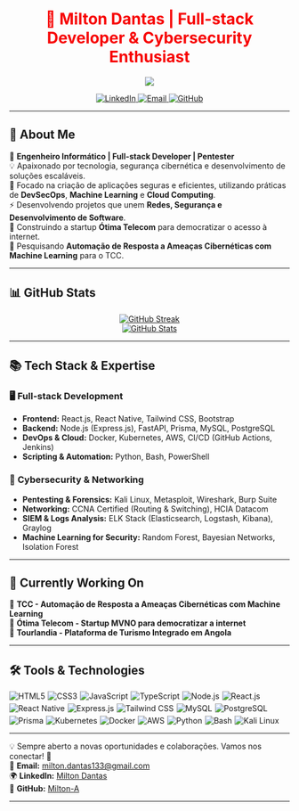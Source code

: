 <h1 align="center" style="color: #F70000;">🚀 Milton Dantas | Full-stack Developer & Cybersecurity Enthusiast</h1>

<p align="center">
  <a href="https://git.io/typing-svg">
    <img src="https://readme-typing-svg.demolab.com?font=Fira+Code&weight=600&size=32&pause=1000&color=F70000&center=true&width=720&height=80&lines=Cybersecurity+%7C+Network+%7C;Software+Engineer;Pentester+%7C+%7C+Cloud;Automating">
  </a>
</p>

<p align="center">
  <a href="https://www.linkedin.com/in/milton-dantas-76a411239/">
    <img src="https://img.shields.io/badge/LinkedIn-0077B5?style=for-the-badge&logo=linkedin&logoColor=white" alt="LinkedIn">
  </a>
  <a href="mailto:milton.dantas.dev@gmail.com">
    <img src="https://img.shields.io/badge/Email-D14836?style=for-the-badge&logo=gmail&logoColor=white" alt="Email">
  </a>
  <a href="https://github.com/Milton-A">
    <img src="https://img.shields.io/badge/GitHub-181717?style=for-the-badge&logo=github&logoColor=white" alt="GitHub">
  </a>
</p>

---

## 🚀 About Me

🎯 **Engenheiro Informático | Full-stack Developer | Pentester**  
💡 Apaixonado por tecnologia, segurança cibernética e desenvolvimento de soluções escaláveis.  
🔐 Focado na criação de aplicações seguras e eficientes, utilizando práticas de **DevSecOps**, **Machine Learning** e **Cloud Computing**.  
⚡ Desenvolvendo projetos que unem **Redes, Segurança e Desenvolvimento de Software**.  
📌 Construindo a startup **Ótima Telecom** para democratizar o acesso à internet.  
📖 Pesquisando **Automação de Resposta a Ameaças Cibernéticas com Machine Learning** para o TCC.  

---

## 📊 GitHub Stats

<p align="center">
  <a href="https://git.io/streak-stats">
    <img src="https://streak-stats.demolab.com?user=Milton-A&theme=dark&border_radius=6" alt="GitHub Streak">
  </a>
  <br/>
  <a href="https://github.com/anuraghazra/github-readme-stats">
    <img src="https://github-readme-stats.vercel.app/api?username=Milton-A&show_icons=true&theme=dark&count_private=true" alt="GitHub Stats">
  </a>
</p>

---

## 📚 Tech Stack & Expertise

### 🖥️ **Full-stack Development**
- **Frontend:** React.js, React Native, Tailwind CSS, Bootstrap
- **Backend:** Node.js (Express.js), FastAPI, Prisma, MySQL, PostgreSQL
- **DevOps & Cloud:** Docker, Kubernetes, AWS, CI/CD (GitHub Actions, Jenkins)
- **Scripting & Automation:** Python, Bash, PowerShell

### 🔐 **Cybersecurity & Networking**
- **Pentesting & Forensics:** Kali Linux, Metasploit, Wireshark, Burp Suite
- **Networking:** CCNA Certified (Routing & Switching), HCIA Datacom
- **SIEM & Logs Analysis:** ELK Stack (Elasticsearch, Logstash, Kibana), Graylog
- **Machine Learning for Security:** Random Forest, Bayesian Networks, Isolation Forest

---

## 🎯 Currently Working On

🔹 **TCC - Automação de Resposta a Ameaças Cibernéticas com Machine Learning**  
🔹 **Ótima Telecom - Startup MVNO para democratizar a internet**  
🔹 **Tourlandia - Plataforma de Turismo Integrado em Angola**  

---

## 🛠️ Tools & Technologies

<div align="center" style="display: flex; flex-wrap: wrap; gap: 5px;">
  <img src="https://img.shields.io/badge/HTML5-E34F26?style=for-the-badge&logo=html5&logoColor=white" alt="HTML5">
  <img src="https://img.shields.io/badge/CSS-239120?&style=for-the-badge&logo=css3&logoColor=white" alt="CSS3">
  <img src="https://img.shields.io/badge/JavaScript-F7DF1E?style=for-the-badge&logo=javascript&logoColor=black" alt="JavaScript">
  <img src="https://img.shields.io/badge/TypeScript-007ACC?style=for-the-badge&logo=typescript&logoColor=white" alt="TypeScript">
  <img src="https://img.shields.io/badge/Node.js-43853D?style=for-the-badge&logo=node.js&logoColor=white" alt="Node.js">
  <img src="https://img.shields.io/badge/React-20232A?style=for-the-badge&logo=react&logoColor=61DAFB" alt="React.js">
  <img src="https://img.shields.io/badge/React_Native-20232A?style=for-the-badge&logo=react&logoColor=61DAFB" alt="React Native">
  <img src="https://img.shields.io/badge/Express.js-404D59?style=for-the-badge" alt="Express.js">
  <img src="https://img.shields.io/badge/Tailwind_CSS-38B2AC?style=for-the-badge&logo=tailwind-css&logoColor=white" alt="Tailwind CSS">
  <img src="https://img.shields.io/badge/MySQL-00000F?style=for-the-badge&logo=mysql&logoColor=white" alt="MySQL">
  <img src="https://img.shields.io/badge/PostgreSQL-336791?style=for-the-badge&logo=postgresql&logoColor=white" alt="PostgreSQL">
  <img src="https://img.shields.io/badge/Prisma-3982CE?style=for-the-badge&logo=Prisma&logoColor=white" alt="Prisma">
  <img src="https://img.shields.io/badge/Kubernetes-326CE5?style=for-the-badge&logo=kubernetes&logoColor=white" alt="Kubernetes">
  <img src="https://img.shields.io/badge/Docker-2496ED?style=for-the-badge&logo=docker&logoColor=white" alt="Docker">
  <img src="https://img.shields.io/badge/AWS-232F3E?style=for-the-badge&logo=amazon-aws&logoColor=white" alt="AWS">
  <img src="https://img.shields.io/badge/Python-3776AB?style=for-the-badge&logo=python&logoColor=white" alt="Python">
  <img src="https://img.shields.io/badge/Bash-121011?style=for-the-badge&logo=gnu-bash&logoColor=white" alt="Bash">
  <img src="https://img.shields.io/badge/Kali_Linux-557C94?style=for-the-badge&logo=kalilinux&logoColor=white" alt="Kali Linux">
</div>

---

💡 Sempre aberto a novas oportunidades e colaborações. Vamos nos conectar! 🚀  
📩 **Email:** [milton.dantas133@gmail.com](mailto:milton.dantas133@gmail.com)  
🌍 **LinkedIn:** [Milton Dantas](https://www.linkedin.com/in/milton-dantas)  
🐙 **GitHub:** [Milton-A](https://github.com/Milton-A)  

---

